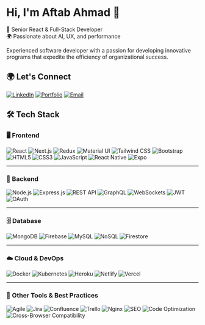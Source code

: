 # Hi, I'm Aftab Ahmad 👋

🎯 Senior React & Full-Stack Developer  
🌍 Passionate about AI, UX, and performance

Experienced software developer with a passion for developing innovative
programs that expedite the efficiency of organizational success.



## 🌍 Let's Connect

[![LinkedIn](https://img.shields.io/badge/LinkedIn-blue?style=for-the-badge&logo=linkedin&logoColor=white)](your-linkedin-url)
[![Portfolio](https://img.shields.io/badge/Portfolio-000000?style=for-the-badge&logo=githubpages&logoColor=white)](your-portfolio-url)
[![Email](https://img.shields.io/badge/Email-D14836?style=for-the-badge&logo=gmail&logoColor=white)](mailto:your@email.com)




## 🛠️ Tech Stack



### 🖥️ Frontend
![React](https://img.shields.io/badge/-React.js-61DAFB?style=for-the-badge&logo=react)
![Next.js](https://img.shields.io/badge/-Next.js-000000?style=for-the-badge&logo=nextdotjs)
![Redux](https://img.shields.io/badge/-Redux-764ABC?style=for-the-badge&logo=redux)
![Material UI](https://img.shields.io/badge/-Material--UI-0081CB?style=for-the-badge&logo=mui)
![Tailwind CSS](https://img.shields.io/badge/-Tailwind_CSS-06B6D4?style=for-the-badge&logo=tailwindcss)
![Bootstrap](https://img.shields.io/badge/-Bootstrap-7952B3?style=for-the-badge&logo=bootstrap)
![HTML5](https://img.shields.io/badge/-HTML5-E34F26?style=for-the-badge&logo=html5&logoColor=white)
![CSS3](https://img.shields.io/badge/-CSS3-1572B6?style=for-the-badge&logo=css3)
![JavaScript](https://img.shields.io/badge/-JavaScript-F7DF1E?style=for-the-badge&logo=javascript&logoColor=black)
![React Native](https://img.shields.io/badge/-React_Native-61DAFB?style=for-the-badge&logo=react)
![Expo](https://img.shields.io/badge/-Expo-000020?style=for-the-badge&logo=expo)

---

### 🧠 Backend
![Node.js](https://img.shields.io/badge/-Node.js-339933?style=for-the-badge&logo=nodedotjs&logoColor=white)
![Express.js](https://img.shields.io/badge/-Express.js-000000?style=for-the-badge&logo=express)
![REST API](https://img.shields.io/badge/-REST_API-005571?style=for-the-badge)
![GraphQL](https://img.shields.io/badge/-GraphQL-E10098?style=for-the-badge&logo=graphql)
![WebSockets](https://img.shields.io/badge/-WebSockets-FF6600?style=for-the-badge)
![JWT](https://img.shields.io/badge/-JWT-000000?style=for-the-badge&logo=jsonwebtokens)
![OAuth](https://img.shields.io/badge/-OAuth-0096D6?style=for-the-badge&logo=oauth)

---

### 🗄️ Database
![MongoDB](https://img.shields.io/badge/-MongoDB-47A248?style=for-the-badge&logo=mongodb)
![Firebase](https://img.shields.io/badge/-Firebase-FFCA28?style=for-the-badge&logo=firebase)
![MySQL](https://img.shields.io/badge/-MySQL-4479A1?style=for-the-badge&logo=mysql)
![NoSQL](https://img.shields.io/badge/-NoSQL-005571?style=for-the-badge)
![Firestore](https://img.shields.io/badge/-Firestore-FFCA28?style=for-the-badge&logo=firebase)

---

### ☁️ Cloud & DevOps
![Docker](https://img.shields.io/badge/-Docker-2496ED?style=for-the-badge&logo=docker)
![Kubernetes](https://img.shields.io/badge/-Kubernetes-326CE5?style=for-the-badge&logo=kubernetes)
![Heroku](https://img.shields.io/badge/-Heroku-430098?style=for-the-badge&logo=heroku)
![Netlify](https://img.shields.io/badge/-Netlify-00C7B7?style=for-the-badge&logo=netlify)
![Vercel](https://img.shields.io/badge/-Vercel-000000?style=for-the-badge&logo=vercel)

---

### 🔧 Other Tools & Best Practices
![Agile](https://img.shields.io/badge/-Agile/Scrum-005571?style=for-the-badge)
![Jira](https://img.shields.io/badge/-Jira-0052CC?style=for-the-badge&logo=jira)
![Confluence](https://img.shields.io/badge/-Confluence-172B4D?style=for-the-badge&logo=confluence)
![Trello](https://img.shields.io/badge/-Trello-0052CC?style=for-the-badge&logo=trello)
![Nginx](https://img.shields.io/badge/-Nginx-269539?style=for-the-badge&logo=nginx)
![SEO](https://img.shields.io/badge/-SEO_Best_Practices-0A0A0A?style=for-the-badge&logo=google)
![Code Optimization](https://img.shields.io/badge/-Code_Optimization-007ACC?style=for-the-badge)
![Cross-Browser Compatibility](https://img.shields.io/badge/-Cross_Browser_Compatibility-F4A261?style=for-the-badge)






























